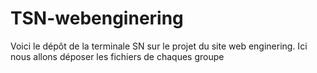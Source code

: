 # TSN-webenginering
Voici le dépôt de la terminale SN sur le projet du site web enginering. Ici nous allons déposer les fichiers de chaques groupe
